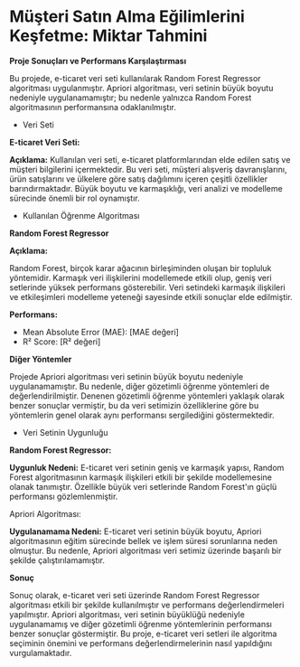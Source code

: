 # Müşteri Satın Alma Eğilimlerini Keşfetme: Miktar Tahmini

**Proje Sonuçları ve Performans Karşılaştırması**

Bu projede, e-ticaret veri seti kullanılarak Random Forest Regressor algoritması uygulanmıştır. Apriori algoritması, veri setinin büyük boyutu nedeniyle uygulanamamıştır; bu nedenle yalnızca Random Forest algoritmasının performansına odaklanılmıştır.

+ Veri Seti

**E-ticaret Veri Seti:**

**Açıklama:** Kullanılan veri seti, e-ticaret platformlarından elde edilen satış ve müşteri bilgilerini içermektedir. Bu veri seti, müşteri alışveriş davranışlarını, ürün satışlarını ve ülkelere göre satış dağılımını içeren çeşitli özellikler barındırmaktadır. Büyük boyutu ve karmaşıklığı, veri analizi ve modelleme sürecinde önemli bir rol oynamıştır.

+ Kullanılan Öğrenme Algoritması

**Random Forest Regressor**

**Açıklama:**

Random Forest, birçok karar ağacının birleşiminden oluşan bir topluluk yöntemidir. Karmaşık veri ilişkilerini modellemede etkili olup, geniş veri setlerinde yüksek performans gösterebilir. Veri setindeki karmaşık ilişkileri ve etkileşimleri modelleme yeteneği sayesinde etkili sonuçlar elde edilmiştir.

**Performans:**

+ Mean Absolute Error (MAE): [MAE değeri]
+ R² Score: [R² değeri]

**Diğer Yöntemler**

Projede Apriori algoritması veri setinin büyük boyutu nedeniyle uygulanamamıştır. Bu nedenle, diğer gözetimli öğrenme yöntemleri de değerlendirilmiştir. Denenen gözetimli öğrenme yöntemleri yaklaşık olarak benzer sonuçlar vermiştir, bu da veri setimizin özelliklerine göre bu yöntemlerin genel olarak aynı performansı sergilediğini göstermektedir.

+ Veri Setinin Uygunluğu

**Random Forest Regressor:**

**Uygunluk Nedeni:** E-ticaret veri setinin geniş ve karmaşık yapısı, Random Forest algoritmasının karmaşık ilişkileri etkili bir şekilde modellemesine olanak tanımıştır. Özellikle büyük veri setlerinde Random Forest'ın güçlü performansı gözlemlenmiştir.

Apriori Algoritması:

**Uygulanamama Nedeni:** E-ticaret veri setinin büyük boyutu, Apriori algoritmasının eğitim sürecinde bellek ve işlem süresi sorunlarına neden olmuştur. Bu nedenle, Apriori algoritması veri setimiz üzerinde başarılı bir şekilde çalıştırılamamıştır.

**Sonuç**

Sonuç olarak, e-ticaret veri seti üzerinde Random Forest Regressor algoritması etkili bir şekilde kullanılmıştır ve performans değerlendirmeleri yapılmıştır. Apriori algoritması, veri setinin büyüklüğü nedeniyle uygulanamamış ve diğer gözetimli öğrenme yöntemlerinin performansı benzer sonuçlar göstermiştir. Bu proje, e-ticaret veri setleri ile algoritma seçiminin önemini ve performans değerlendirmelerinin nasıl yapıldığını vurgulamaktadır.

